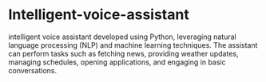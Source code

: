# Intelligent-voice-assistant
intelligent voice assistant developed using Python, leveraging natural language processing (NLP) and machine learning techniques. The assistant can perform tasks such as fetching news, providing weather updates, managing schedules, opening applications, and engaging in basic conversations.

